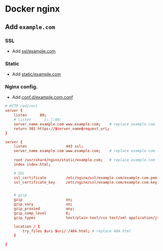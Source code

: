 # Docker nginx

## Add `example.com`

### SSL

- Add [ssl/example.com](./ssl/example.com/)

### Static

- Add [static/example.com](./static/example.com/)

### Nginx config.

- Add [conf.d/example.com.conf](./conf.d/example.com.conf)

```conf
# HTTP redirect
server {
	listen      80;
	# listen      [::]:80;
	server_name example.com www.example.com;    # replace example.com
	return 301 https://$server_name$request_uri;
}

server {
	listen                  443 ssl;
	server_name example.com www.example.com;    # replace example.com
	
	root /usr/share/nginx/static/example.com;   # replace example.com
	index index.html;

	# SSL
	ssl_certificate         /etc/nginx/ssl/example.com/example.com.pem; # replace example.com.pem
	ssl_certificate_key     /etc/nginx/ssl/example.com/example.com.key; # replace example.com.key


	# gzip
	gzip                    on;
	gzip_vary               on;
	gzip_proxied            any;
	gzip_comp_level         6;
	gzip_types              text/plain text/css text/xml application/json application/javascript application/rss+xml application/atom+xml image/svg+xml;

	location / {
		try_files $uri $uri/ /404.html; # replace 404.html
	}
	
}

```